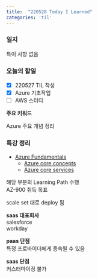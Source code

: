 ```yaml
---
title:  "220528 Today I Learned"
categories: 'til'
---
```


### 일지

특이 사항 없음


### 오늘의 할일

- [x] 220527 TIL 작성
- [x] Azure 기초작업
- [ ] AWS 스터디

**주요 키워드**

Azure 주요 개념 정리

### 특강 정리

- [Azure Fundamentals](https://docs.microsoft.com/en-us/learn/certifications/exams/az-900)
    - [Azure core concepts](https://docs.microsoft.com/en-us/learn/paths/az-900-describe-cloud-concepts/) 
    - [Azure core services](https://docs.microsoft.com/en-us/learn/paths/az-900-describe-core-azure-services/)

해당 부분의 Learning Path 수행  
AZ-900 취득 목표  

scale set 대로 deploy 됨  

**saas 대표회사**  
salesforce  
workday  

**paas 단점**  
특정 프로바이더에게 종속될 수 있음  

**saas 단점**  
커스터마이징 불가  



